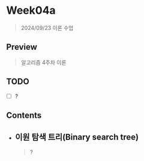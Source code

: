 # Week04a

> 2024/09/23 이론 수업  

## Preview

> 알고리즘 4주차 이론

## TODO

- [ ] ?

## Contents

- ## 이원 탐색 트리(Binary search tree)

    > ?
